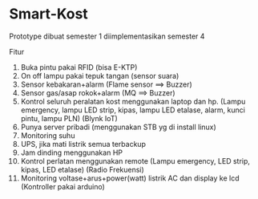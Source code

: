 # Smart-Kost
 Prototype dibuat semester 1 diimplementasikan semester 4

Fitur
1. Buka pintu pakai RFID (bisa E-KTP)
2. On off lampu pakai tepuk tangan (sensor suara)
3. Sensor kebakaran+alarm (Flame sensor ==> Buzzer)
4. Sensor gas/asap rokok+alarm (MQ ==> Buzzer)
5. Kontrol seluruh peralatan kost menggunakan laptop dan hp. (Lampu emergency, lampu LED strip, kipas, lampu LED etalase, alarm, kunci pintu, lampu PLN) (Blynk IoT)
6. Punya server pribadi (menggunakan STB yg di install linux)
7. Monitoring suhu 
8. UPS, jika mati listrik semua terbackup
9. Jam dinding menggunakan HP
10. Kontrol perlatan menggunakan remote (Lampu emergency, LED strip, kipas, LED etalase) (Radio Frekuensi)
11. Monitoring voltase+arus+power(watt) listrik AC dan display ke lcd (Kontroller pakai arduino)
